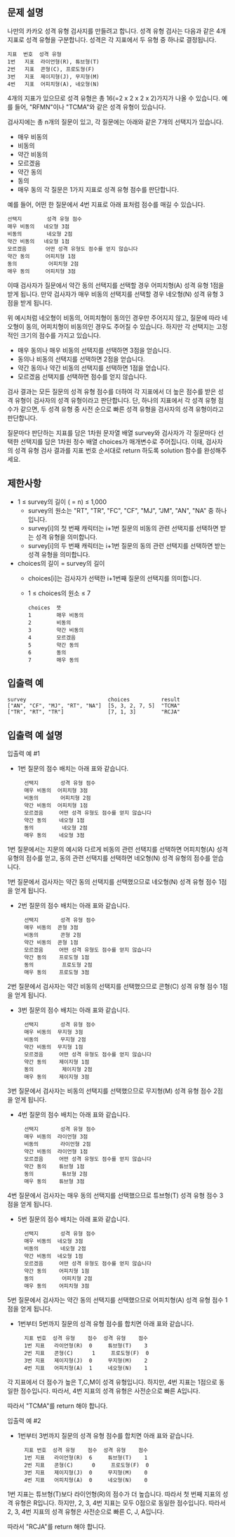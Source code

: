 문제 설명
--
나만의 카카오 성격 유형 검사지를 만들려고 합니다.
성격 유형 검사는 다음과 같은 4개 지표로 성격 유형을 구분합니다. 성격은 각 지표에서 두 유형 중 하나로 결정됩니다.

    지표  번호  성격 유형
    1번   지표  라이언형(R), 튜브형(T)
    2번   지표  콘형(C), 프로도형(F)
    3번   지표  제이지형(J), 무지형(M)
    4번   지표  어피치형(A), 네오형(N)

4개의 지표가 있으므로 성격 유형은 총 16(=2 x 2 x 2 x 2)가지가 나올 수 있습니다. 예를 들어, "RFMN"이나 "TCMA"와 같은 성격 유형이 있습니다.

검사지에는 총 n개의 질문이 있고, 각 질문에는 아래와 같은 7개의 선택지가 있습니다.
- 매우 비동의
- 비동의
- 약간 비동의
- 모르겠음
- 약간 동의
- 동의
- 매우 동의
각 질문은 1가지 지표로 성격 유형 점수를 판단합니다.

예를 들어, 어떤 한 질문에서 4번 지표로 아래 표처럼 점수를 매길 수 있습니다.

    선택지        성격 유형 점수
    매우 비동의   네오형 3점
    비동의        네오형 2점
    약간 비동의   네오형 1점
    모르겠음      어떤 성격 유형도 점수를 얻지 않습니다
    약간 동의     어피치형 1점
    동의          어피치형 2점
    매우 동의     어피치형 3점
이때 검사자가 질문에서 약간 동의 선택지를 선택할 경우 어피치형(A) 성격 유형 1점을 받게 됩니다. 만약 검사자가 매우 비동의 선택지를 선택할 경우 네오형(N) 성격 유형 3점을 받게 됩니다.

위 예시처럼 네오형이 비동의, 어피치형이 동의인 경우만 주어지지 않고, 질문에 따라 네오형이 동의, 어피치형이 비동의인 경우도 주어질 수 있습니다.
하지만 각 선택지는 고정적인 크기의 점수를 가지고 있습니다.

- 매우 동의나 매우 비동의 선택지를 선택하면 3점을 얻습니다.
- 동의나 비동의 선택지를 선택하면 2점을 얻습니다.
- 약간 동의나 약간 비동의 선택지를 선택하면 1점을 얻습니다.
- 모르겠음 선택지를 선택하면 점수를 얻지 않습니다.

검사 결과는 모든 질문의 성격 유형 점수를 더하여 각 지표에서 더 높은 점수를 받은 성격 유형이 검사자의 성격 유형이라고 판단합니다. 단, 하나의 지표에서 각 성격 유형 점수가 같으면, 두 성격 유형 중 사전 순으로 빠른 성격 유형을 검사자의 성격 유형이라고 판단합니다.

질문마다 판단하는 지표를 담은 1차원 문자열 배열 survey와 검사자가 각 질문마다 선택한 선택지를 담은 1차원 정수 배열 choices가 매개변수로 주어집니다. 이때, 검사자의 성격 유형 검사 결과를 지표 번호 순서대로 return 하도록 solution 함수를 완성해주세요.

제한사항
--
- 1 ≤ survey의 길이 ( = n) ≤ 1,000
  - survey의 원소는 "RT", "TR", "FC", "CF", "MJ", "JM", "AN", "NA" 중 하나입니다.
  - survey[i]의 첫 번째 캐릭터는 i+1번 질문의 비동의 관련 선택지를 선택하면 받는 성격 유형을 의미합니다.
  - survey[i]의 두 번째 캐릭터는 i+1번 질문의 동의 관련 선택지를 선택하면 받는 성격 유형을 의미합니다.
- choices의 길이 = survey의 길이
  - choices[i]는 검사자가 선택한 i+1번째 질문의 선택지를 의미합니다.
  - 1 ≤ choices의 원소 ≤ 7

        choices  뜻
        1        매우 비동의
        2        비동의
        3        약간 비동의
        4        모르겠음
        5        약간 동의
        6        동의
        7        매우 동의

입출력 예
--
    survey                          choices          result
    ["AN", "CF", "MJ", "RT", "NA"]  [5, 3, 2, 7, 5]  "TCMA"
    ["TR", "RT", "TR"]              [7, 1, 3]        "RCJA"

입출력 예 설명
--
입출력 예 #1
- 1번 질문의 점수 배치는 아래 표와 같습니다.

        선택지       성격 유형 점수
        매우 비동의  어피치형 3점
        비동의       어피치형 2점
        약간 비동의  어피치형 1점
        모르겠음     어떤 성격 유형도 점수를 얻지 않습니다
        약간 동의    네오형 1점
        동의         네오형 2점
        매우 동의    네오형 3점
1번 질문에서는 지문의 예시와 다르게 비동의 관련 선택지를 선택하면 어피치형(A) 성격 유형의 점수를 얻고, 동의 관련 선택지를 선택하면 네오형(N) 성격 유형의 점수를 얻습니다.

1번 질문에서 검사자는 약간 동의 선택지를 선택했으므로 네오형(N) 성격 유형 점수 1점을 얻게 됩니다.

- 2번 질문의 점수 배치는 아래 표와 같습니다.

        선택지       성격 유형 점수
        매우 비동의  콘형 3점
        비동의       콘형 2점
        약간 비동의  콘형 1점
        모르겠음     어떤 성격 유형도 점수를 얻지 않습니다
        약간 동의    프로도형 1점
        동의         프로도형 2점
        매우 동의    프로도형 3점
2번 질문에서 검사자는 약간 비동의 선택지를 선택했으므로 콘형(C) 성격 유형 점수 1점을 얻게 됩니다.

- 3번 질문의 점수 배치는 아래 표와 같습니다.

        선택지       성격 유형 점수
        매우 비동의  무지형 3점
        비동의       무지형 2점
        약간 비동의  무지형 1점
        모르겠음     어떤 성격 유형도 점수를 얻지 않습니다
        약간 동의    제이지형 1점
        동의         제이지형 2점
        매우 동의    제이지형 3점
3번 질문에서 검사자는 비동의 선택지를 선택했으므로 무지형(M) 성격 유형 점수 2점을 얻게 됩니다.

- 4번 질문의 점수 배치는 아래 표와 같습니다.

        선택지       성격 유형 점수
        매우 비동의  라이언형 3점
        비동의       라이언형 2점
        약간 비동의  라이언형 1점
        모르겠음     어떤 성격 유형도 점수를 얻지 않습니다
        약간 동의    튜브형 1점
        동의         튜브형 2점
        매우 동의    튜브형 3점
4번 질문에서 검사자는 매우 동의 선택지를 선택했으므로 튜브형(T) 성격 유형 점수 3점을 얻게 됩니다.

- 5번 질문의 점수 배치는 아래 표와 같습니다.

        선택지       성격 유형 점수
        매우 비동의  네오형 3점
        비동의       네오형 2점
        약간 비동의  네오형 1점
        모르겠음     어떤 성격 유형도 점수를 얻지 않습니다
        약간 동의    어피치형 1점
        동의         어피치형 2점
        매우 동의    어피치형 3점
5번 질문에서 검사자는 약간 동의 선택지를 선택했으므로 어피치형(A) 성격 유형 점수 1점을 얻게 됩니다.

- 1번부터 5번까지 질문의 성격 유형 점수를 합치면 아래 표와 같습니다.

        지표 번호  성격 유형    점수  성격 유형    점수
        1번 지표   라이언형(R)  0     튜브형(T)    3
        2번 지표   콘형(C)      1     프로도형(F)  0
        3번 지표   제이지형(J)  0     무지형(M)    2
        4번 지표   어피치형(A)  1     네오형(N)    1
각 지표에서 더 점수가 높은 T,C,M이 성격 유형입니다.
하지만, 4번 지표는 1점으로 동일한 점수입니다. 따라서, 4번 지표의 성격 유형은 사전순으로 빠른 A입니다.

따라서 "TCMA"를 return 해야 합니다.


입출력 예 #2
- 1번부터 3번까지 질문의 성격 유형 점수를 합치면 아래 표와 같습니다.

        지표 번호  성격 유형    점수  성격 유형    점수
        1번 지표   라이언형(R)  6     튜브형(T)    1
        2번 지표   콘형(C)      0     프로도형(F)  0
        3번 지표   제이지형(J)  0     무지형(M)    0
        4번 지표   어피치형(A)  0     네오형(N)    0
1번 지표는 튜브형(T)보다 라이언형(R)의 점수가 더 높습니다. 따라서 첫 번째 지표의 성격 유형은 R입니다.
하지만, 2, 3, 4번 지표는 모두 0점으로 동일한 점수입니다. 따라서 2, 3, 4번 지표의 성격 유형은 사전순으로 빠른 C, J, A입니다.

따라서 "RCJA"를 return 해야 합니다.
